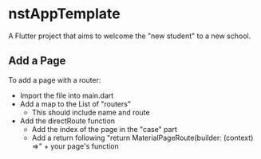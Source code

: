 # nstAppTemplate

A Flutter project that aims to welcome the "new student" to a new school.

## Add a Page
To add a page with a router: 
 - Import the file into main.dart
 - Add a map to the List of "routers"
    - This should include name and route
 - Add the directRoute function
    - Add the index of the page in the "case" part
    - Add a return following "return MaterialPageRoute(builder: (context) =>" + your page's function